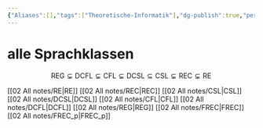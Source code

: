 ```yaml
---
{"Aliases":[],"tags":["Theoretische-Informatik"],"dg-publish":true,"permalink":"/02-all-notes/alle-sprachklassen/","dgHomeLink":true,"dgPassFrontmatter":true}
---
```


# alle Sprachklassen
$$
\mathsf{REG} \varsubsetneq \mathsf{DCFL} \varsubsetneq \mathsf{CFL} \varsubsetneq \mathsf{DCSL} \subseteq \mathsf{CSL} \varsubsetneq \mathsf{REC} \varsubsetneq \mathsf{RE}
$$

[[02 All notes/RE|RE]]
[[02 All notes/REC|REC]]
[[02 All notes/CSL|CSL]]
[[02 All notes/DCSL|DCSL]]
[[02 All notes/CFL|CFL]]
[[02 All notes/DCFL|DCFL]]
[[02 All notes/REG|REG]]
[[02 All notes/FREC|FREC]]
[[02 All notes/FREC_p|FREC_p]]